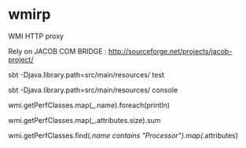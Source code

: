 wmirp
=====

WMI HTTP proxy

Rely on JACOB COM BRIDGE : http://sourceforge.net/projects/jacob-project/

sbt -Djava.library.path=src/main/resources/ test
 
sbt -Djava.library.path=src/main/resources/ console

   wmi.getPerfClasses.map(_.name).foreach(println)

   wmi.getPerfClasses.map(_.attributes.size).sum

   wmi.getPerfClasses.find(_.name contains "Processor").map(_.attributes)

